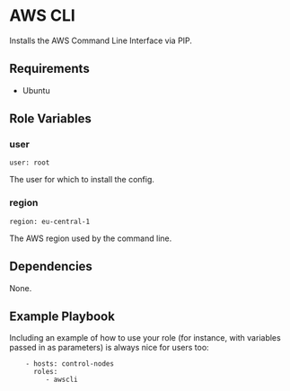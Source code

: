 AWS CLI
=========

Installs the AWS Command Line Interface via PIP.

Requirements
------------

* Ubuntu

Role Variables
--------------

### user

```
user: root
```
The user for which to install the config.

### region

```
region: eu-central-1
```
The AWS region used by the command line.

Dependencies
------------

None.

Example Playbook
----------------

Including an example of how to use your role (for instance, with variables passed in as parameters) is always nice for users too:

```
    - hosts: control-nodes
      roles:
         - awscli
```

